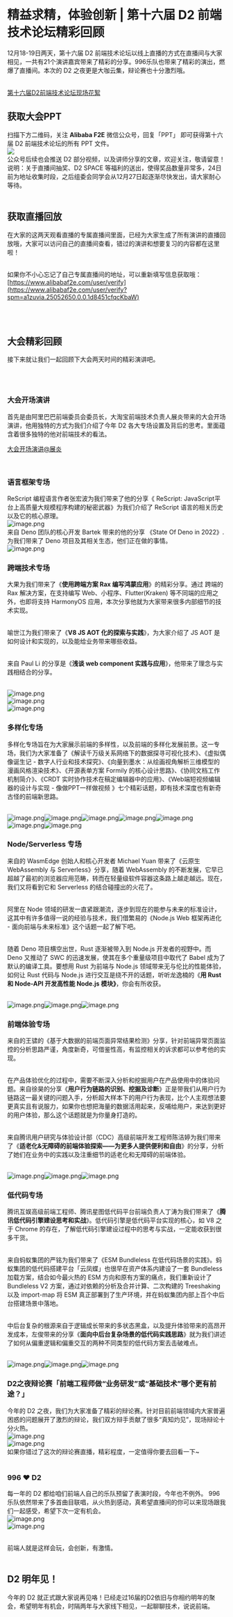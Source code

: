 # 精益求精，体验创新 | 第十六届 D2 前端技术论坛精彩回顾

12月18-19日两天，第十六届 D2 前端技术论坛以线上直播的方式在直播间与大家相见，一共有21个演讲嘉宾带来了精彩的分享。996乐队也带来了精彩的演出，燃爆了直播间。本次的 D2 之夜更是大咖云集，辩论赛也十分激烈哦。 <br />​

[第十六届D2前端技术论坛现场花絮](https://www.bilibili.com/video/BV1Db4y1Y7pC/)

## 获取大会PPT
扫描下方二维码，关注 **Alibaba F2E** 微信公众号，回复「PPT」 即可获得第十六届 D2 前端技术论坛的所有 PPT 文件。<br />![](https://cdn.nlark.com/yuque/0/2021/webp/333434/1640591273360-f805d639-f139-4452-9164-36ab891ea92d.webp#clientId=ud3f90347-f3d5-4&crop=0&crop=0&crop=1&crop=1&from=paste&height=243&id=u8bcbc082&margin=%5Bobject%20Object%5D&originHeight=320&originWidth=327&originalType=url&ratio=1&rotation=0&showTitle=false&status=done&style=none&taskId=u40b36367-89ea-4e03-8683-8790c7dcd7f&title=&width=248)<br />公众号后续也会推送 D2 部分视频，以及讲师分享的文章，欢迎关注，敬请留意！<br />说明：关于直播间抽奖、D2 SPACE 等福利的送出，使得奖品数量非常多，24日前为地址收集时段，之后组委会同学会从12月27日起逐渐尽快发出，请大家耐心等待。<br />​<br />
<a name="hLOQB"></a>
## 获取直播回放
在大家的这两天观看直播的专属直播间里面，已经为大家生成了所有演讲的直播回放哦，大家可以访问自己的直播间查看，错过的演讲和想要复习的内容都在这里啦！<br />​

如果你不小心忘记了自己专属直播间的地址，可以重新填写信息获取哦：[https://www.alibabaf2e.com/user/verify](https://www.alibabaf2e.com/user/verify?spm=a1zuvia.25052650.0.0.1d8451cfqcKbaW)<br />​

​<br />
<a name="Yh793"></a>
## 大会精彩回顾
接下来就让我们一起回顾下大会两天时间的精彩演讲吧。<br />​

​<br />
<a name="PQ5mF"></a>
### 大会开场演讲
首先是由阿里巴巴前端委员会委员长，大淘宝前端技术负责人展炎带来的大会开场演讲，他用独特的方式为我们介绍了今年 D2 各大专场设置及背后的思考。里面蕴含着很多独特的他对前端技术的看法。

[大会开场演讲@展炎](https://www.bilibili.com/video/BV13L4y1E7PY/)

<br />
<a name="YepXL"></a>

### 语言框架专场

ReScript 编程语言作者张宏波为我们带来了他的分享《 ReScript: JavaScript平台上高质量大规模程序构建的秘密武器》为我们介绍了 ReScript 语言的相关历史以及它的核心原理。<br />![image.png](https://cdn.nlark.com/yuque/0/2021/png/333434/1640591287997-2d56cf70-d0f8-4068-9521-e28f65f8e879.png#clientId=ud3f90347-f3d5-4&crop=0&crop=0&crop=1&crop=1&from=ui&id=u62faa7d8&margin=%5Bobject%20Object%5D&name=image.png&originHeight=1088&originWidth=1930&originalType=binary&ratio=1&rotation=0&showTitle=false&size=776076&status=done&style=none&taskId=uccee166a-151e-45f7-b15d-692387b7d2f&title=)<br />来自 Deno 团队的核心开发 Bartek 带来的他的分享 《State Of Deno in 2022》.为我们带来了 Deno 项目及其相关生态，他们正在做的事情。<br />![image.png](https://cdn.nlark.com/yuque/0/2021/png/333434/1640591278334-3b1e180a-66f6-4e81-8585-8a7ed4033c70.png#clientId=ud3f90347-f3d5-4&crop=0&crop=0&crop=1&crop=1&from=ui&id=ua3576ae3&margin=%5Bobject%20Object%5D&name=image.png&originHeight=1064&originWidth=1920&originalType=binary&ratio=1&rotation=0&showTitle=false&size=1489832&status=done&style=none&taskId=u36012ffe-e4c4-48cc-ab32-90b8fb118a6&title=)
<a name="m1YZh"></a>
### 
<a name="dq4y3"></a>
### 跨端技术专场
大果为我们带来了《**使用跨端方案 Rax 编写鸿蒙应用**》的精彩分享。通过 跨端的 Rax 解决方案，在支持编写 Web、小程序、Flutter(Kraken) 等不同端的应用之外，也即将支持 HarmonyOS 应用，本次分享他就为大家带来很多内部细节的技术实现。<br />​

喻世江为我们带来了《**V8 JS AOT 化的探索与实践**》，为大家介绍了 JS AOT 是如何设计和实现的，以及能给业务带来哪些收益。<br />​

来自 Paul Li 的分享是《**浅谈 web component 实践与应用**》，他带来了理念与实践相结合的分享。<br />​

![image.png](https://cdn.nlark.com/yuque/0/2021/png/333434/1640591274763-8b46355d-515f-45a7-b754-5ccb92c10841.png#clientId=ud3f90347-f3d5-4&crop=0&crop=0&crop=1&crop=1&from=ui&id=uaf2967aa&margin=%5Bobject%20Object%5D&name=image.png&originHeight=1010&originWidth=1804&originalType=binary&ratio=1&rotation=0&showTitle=false&size=610665&status=done&style=none&taskId=u1007e217-e539-4c98-9b19-53a7ceb0bf2&title=)<br />![image.png](https://cdn.nlark.com/yuque/0/2021/png/333434/1640591283656-13a33b1b-16f1-437c-a24d-c6af06e772a1.png#clientId=ud3f90347-f3d5-4&crop=0&crop=0&crop=1&crop=1&from=ui&id=u8f90e45a&margin=%5Bobject%20Object%5D&name=image.png&originHeight=1008&originWidth=1802&originalType=binary&ratio=1&rotation=0&showTitle=false&size=1150679&status=done&style=none&taskId=ua3137a6f-0b9d-4c5e-81aa-3c265d684fb&title=)<br />![image.png](https://cdn.nlark.com/yuque/0/2021/png/333434/1640591276070-d0b4fb60-93b6-4c05-8852-38d007616588.png#clientId=ud3f90347-f3d5-4&crop=0&crop=0&crop=1&crop=1&from=ui&id=u0b0adc88&margin=%5Bobject%20Object%5D&name=image.png&originHeight=858&originWidth=1910&originalType=binary&ratio=1&rotation=0&showTitle=false&size=1955663&status=done&style=none&taskId=ucbf6d8ff-4c7d-4102-b13c-770ae09d807&title=)
<a name="CZCWX"></a>
### 多样化专场
多样化专场旨在为大家展示前端的多样性，以及前端的多样化发展前景。这一专场，我们为大家准备了《解读千万级关系网络下的数据探寻可视化技术》、《虚拟偶像诞生记 - 数字人行业和技术探究》、《向量到墨水：从绘画视角解析三维模型的漫画风格渲染技术》、《开源表单方案 Formily 的核心设计思路》、《协同文档工作机制简介》、《CRDT 实时协作技术在稿定编辑器中的应用》、《Web端短视频编辑器的设计与实现 - 像做PPT一样做视频 》七个精彩话题，即有技术深度也有新奇古怪的前端新思路。<br />​

![image.png](https://cdn.nlark.com/yuque/0/2021/png/333434/1640591277934-2f2f682e-a9e2-4bd3-bc70-84d308618520.png#clientId=ud3f90347-f3d5-4&crop=0&crop=0&crop=1&crop=1&from=ui&id=ud9d4f4dd&margin=%5Bobject%20Object%5D&name=image.png&originHeight=1078&originWidth=1932&originalType=binary&ratio=1&rotation=0&showTitle=false&size=1134688&status=done&style=none&taskId=ubc4c7ee5-4128-4bbf-a2f8-e3ccdc33618&title=)![image.png](https://cdn.nlark.com/yuque/0/2021/png/333434/1640591281928-40dfc4ba-de00-4044-9f33-d8949d2f9ec0.png#clientId=ud3f90347-f3d5-4&crop=0&crop=0&crop=1&crop=1&from=ui&id=u59364709&margin=%5Bobject%20Object%5D&name=image.png&originHeight=1082&originWidth=1932&originalType=binary&ratio=1&rotation=0&showTitle=false&size=1118709&status=done&style=none&taskId=u86d6ef64-648d-49e1-8e26-0a7001f9af7&title=)![image.png](https://cdn.nlark.com/yuque/0/2021/png/333434/1640591282229-5ddf3451-56ae-416d-8b1b-b156620350f3.png#clientId=ud3f90347-f3d5-4&crop=0&crop=0&crop=1&crop=1&from=ui&id=u189a8a48&margin=%5Bobject%20Object%5D&name=image.png&originHeight=1080&originWidth=1934&originalType=binary&ratio=1&rotation=0&showTitle=false&size=1012547&status=done&style=none&taskId=u2b55586d-6363-4388-9af5-fd00590b42f&title=)![image.png](https://cdn.nlark.com/yuque/0/2021/png/333434/1640591282806-cdc2d216-5f91-4be2-a6f6-58a9005325a5.png#clientId=ud3f90347-f3d5-4&crop=0&crop=0&crop=1&crop=1&from=ui&id=u002ade31&margin=%5Bobject%20Object%5D&name=image.png&originHeight=1084&originWidth=1932&originalType=binary&ratio=1&rotation=0&showTitle=false&size=1754340&status=done&style=none&taskId=uc210d0ed-24b8-4049-8ec3-a0a4781779e&title=)![image.png](https://cdn.nlark.com/yuque/0/2021/png/333434/1640591284395-f0790bc8-39c4-460f-b1fb-c23a3d6877d2.png#clientId=ud3f90347-f3d5-4&crop=0&crop=0&crop=1&crop=1&from=ui&id=u4d7569ff&margin=%5Bobject%20Object%5D&name=image.png&originHeight=1080&originWidth=1932&originalType=binary&ratio=1&rotation=0&showTitle=false&size=1123860&status=done&style=none&taskId=u0914d166-0d3b-42f4-8112-8cfd81c2199&title=)![image.png](https://cdn.nlark.com/yuque/0/2021/png/333434/1640591285523-7a46c3f5-6f9b-4a3a-947e-04682fe6229c.png#clientId=ud3f90347-f3d5-4&crop=0&crop=0&crop=1&crop=1&from=ui&id=u9e74bd1e&margin=%5Bobject%20Object%5D&name=image.png&originHeight=1076&originWidth=1936&originalType=binary&ratio=1&rotation=0&showTitle=false&size=1554524&status=done&style=none&taskId=u6fcab78d-31fa-488a-ba78-8f5afb4b7dc&title=)![image.png](https://cdn.nlark.com/yuque/0/2021/png/333434/1640591292254-a886e848-ef01-4994-8cb2-ea4fba8df59d.png#clientId=ud3f90347-f3d5-4&crop=0&crop=0&crop=1&crop=1&from=ui&id=u60e764dc&margin=%5Bobject%20Object%5D&name=image.png&originHeight=1086&originWidth=1944&originalType=binary&ratio=1&rotation=0&showTitle=false&size=1371605&status=done&style=none&taskId=u97ec8bc9-5fe6-41fb-b222-6153a5f6642&title=)
<a name="EDTAN"></a>
### Node/Serverless 专场
来自的 WasmEdge 创始人和核心开发者 Michael Yuan 带来了《云原生 WebAssembly 与 Serverless》分享，随着 WebAssembly 的不断发展，它早已超越了最初的浏览器应用范畴，转而在轻量级软件容器这条路上越走越远。现在，我们又将看到它和 Serverless 的结合碰撞出的火花了。<br />​

阿里在 Node 领域的研发一直紧跟潮流，逐步到现在的能参与未来的标准设计，这其中有许多值得一说的经验与技术，我们借繁易的《Node.js Web 框架再进化 - 面向前端与未来标准》这个话题一起了解下吧。<br />​

随着 Deno 项目横空出世，Rust 逐渐被带入到 Node.js 开发者的视野中。而 Deno 又推动了 SWC 的迅速发展，使其在多个重量级项目中取代了 Babel 成为了默认的编译工具。要想用 Rust 为前端与 Node.js 领域带来无与伦比的性能体验，如何让 Rust 代码与 Node.js 进行交互是绕不开的话题，听听龙逸楠的《**用 Rust 和 Node-API 开发高性能 Node.js 模块》**，你会有所收获。<br />​

![image.png](https://cdn.nlark.com/yuque/0/2021/png/333434/1640591286620-dfdf0428-071c-46fa-9634-c56f0589257c.png#clientId=ud3f90347-f3d5-4&crop=0&crop=0&crop=1&crop=1&from=ui&id=u5d4c8b34&margin=%5Bobject%20Object%5D&name=image.png&originHeight=960&originWidth=1752&originalType=binary&ratio=1&rotation=0&showTitle=false&size=1013448&status=done&style=none&taskId=u5eff6981-0bd2-484d-9bce-3919f13b2d9&title=)![image.png](https://cdn.nlark.com/yuque/0/2021/png/333434/1640591287476-21b1d673-2488-4a9a-a688-69ebbc2b2576.png#clientId=ud3f90347-f3d5-4&crop=0&crop=0&crop=1&crop=1&from=ui&id=u002af0dd&margin=%5Bobject%20Object%5D&name=image.png&originHeight=1090&originWidth=1922&originalType=binary&ratio=1&rotation=0&showTitle=false&size=1036755&status=done&style=none&taskId=u7d3bc7d8-5fa9-40f9-b320-4c790038b9e&title=)![image.png](https://cdn.nlark.com/yuque/0/2021/png/333434/1640591289305-c8c51b90-ce61-4b7d-9f3b-6867314e557d.png#clientId=ud3f90347-f3d5-4&crop=0&crop=0&crop=1&crop=1&from=ui&id=u44751633&margin=%5Bobject%20Object%5D&name=image.png&originHeight=1078&originWidth=1934&originalType=binary&ratio=1&rotation=0&showTitle=false&size=1205320&status=done&style=none&taskId=u0e4335d9-9896-449c-a311-dc83438ef7e&title=)
<a name="nR1IW"></a>
### 前端体验专场
来自的王骕的《基于大数据的前端页面异常结果检测》分享，针对前端异常页面监控的分析思路严谨，角度新奇，可借鉴性高，有监控相关的诉求都可以参考他的实现。<br />​

在产品体验优化的过程中，需要不断深入分析和挖掘用户在产品使用中的体验问题。来自徐昊的分享《**用户行为链路的识别、挖掘及诊断**》正是带我们从用户行为链路这一最关键的问题入手，分析超大样本下的用户行为表现，比个人主观想法要更真实且有说服力，如果你也想把海量的数据活用起来，反哺给用户，来达到更好的用户体验，那么这个话题就是为你量身打造的。<br />​

来自腾讯用户研究与体验设计部（CDC）高级前端开发工程师陈洁婷为我们带来了《**适老化&无障碍的前端体验探索——为更多人提供便利和自由**》的分享，分析了她们在业务中的实践以及注重细节的适老化和无障碍的前端体验。<br />​

![image.png](https://cdn.nlark.com/yuque/0/2021/png/333434/1640591290797-2edd94b3-b99b-4bf2-80a8-6b5d7dc1a4ec.png#clientId=ud3f90347-f3d5-4&crop=0&crop=0&crop=1&crop=1&from=ui&id=u16f2cb56&margin=%5Bobject%20Object%5D&name=image.png&originHeight=1080&originWidth=1934&originalType=binary&ratio=1&rotation=0&showTitle=false&size=1300638&status=done&style=none&taskId=uca441f82-fce8-41fb-a6e8-42e8254b545&title=)![image.png](https://cdn.nlark.com/yuque/0/2021/png/333434/1640591291373-edb1f735-84ad-4cec-a0fa-8503d3763451.png#clientId=ud3f90347-f3d5-4&crop=0&crop=0&crop=1&crop=1&from=ui&id=u8c79c4bb&margin=%5Bobject%20Object%5D&name=image.png&originHeight=1066&originWidth=1940&originalType=binary&ratio=1&rotation=0&showTitle=false&size=1251018&status=done&style=none&taskId=u89b96997-b1c5-4267-9dea-dad9e9937b6&title=)![image.png](https://cdn.nlark.com/yuque/0/2021/png/333434/1640591296588-4fb1bacd-ce1c-4b0f-8c56-b0dc7aa20902.png#clientId=ud3f90347-f3d5-4&crop=0&crop=0&crop=1&crop=1&from=ui&id=u6e1204cf&margin=%5Bobject%20Object%5D&name=image.png&originHeight=1072&originWidth=1932&originalType=binary&ratio=1&rotation=0&showTitle=false&size=869014&status=done&style=none&taskId=uc08c29bd-26a4-478e-94d1-67c07c0c40c&title=)<br />

<a name="mQNLx"></a>
### 低代码专场
腾讯互娱高级前端工程师、腾讯星图低代码平台前端负责人丁涛为我们带来了《**腾讯低代码引擎建设思考和实战**》。低代码引擎是低代码平台实现的核心，如 V8 之于 Chrome 的存在，了解低代码引擎建设过程中的思考与实战，一定能收获到很多干货。<br />​

来自蚂蚁集团的严铭为我们带来了《ESM Bundleless 在低代码场景的实践》。蚂蚁集团的低代码搭建平台「云凤蝶」也很早在资产体系内建设了一套 Bundleless 加载方案，结合如今最火热的 ESM 方向和原有方案的痛点，我们重新设计了 Bundleless V2 方案，通过对依赖的分析及合并计算、二次构建的 Treeshaking 以及 import-map 将 ESM 真正部署到了生产环境，并在蚂蚁集团内部上百个中后台搭建场景中落地。<br />​

中后台复杂的根源来自于逻辑成长带来的多状态黑盒，以及提升体验带来的高昂开发成本，左俊带来的分享《**面向中后台复杂场景的低代码实践思路**》就为我们讲述了如何从偏重逻辑和偏重交互的两种不同类型的低代码方案去击破难点。<br />​

![image.png](https://cdn.nlark.com/yuque/0/2021/png/333434/1640591292734-7808314d-287d-4650-823c-ae6962589804.png#clientId=ud3f90347-f3d5-4&crop=0&crop=0&crop=1&crop=1&from=ui&id=u161dbce0&margin=%5Bobject%20Object%5D&name=image.png&originHeight=1086&originWidth=1942&originalType=binary&ratio=1&rotation=0&showTitle=false&size=943338&status=done&style=none&taskId=u3e9b4ece-43e2-4c66-9910-8dacae18214&title=)![image.png](https://cdn.nlark.com/yuque/0/2021/png/333434/1640591294174-4042ce8c-8747-4889-85c5-4c36182f8a0e.png#clientId=ud3f90347-f3d5-4&crop=0&crop=0&crop=1&crop=1&from=ui&id=u8623ccd6&margin=%5Bobject%20Object%5D&name=image.png&originHeight=1086&originWidth=1946&originalType=binary&ratio=1&rotation=0&showTitle=false&size=861718&status=done&style=none&taskId=u2b6bd7c7-23aa-40e8-a66d-64c715bd047&title=)![image.png](https://cdn.nlark.com/yuque/0/2021/png/333434/1640591294795-54ba3264-f8cc-43d0-bf80-04c32d690acf.png#clientId=ud3f90347-f3d5-4&crop=0&crop=0&crop=1&crop=1&from=ui&id=u9bc06531&margin=%5Bobject%20Object%5D&name=image.png&originHeight=1086&originWidth=1930&originalType=binary&ratio=1&rotation=0&showTitle=false&size=872170&status=done&style=none&taskId=ub3882c0e-bbb1-4a67-b6ec-150ac8e1574&title=)<br />

<a name="NMRrQ"></a>
### D2之夜辩论赛「前端工程师做“业务研发”或“基础技术”哪个更有前途？」
今年的 D2 之夜，我们为大家准备了精彩的辩论赛。针对目前前端领域内大家普遍困惑的问题展开了激烈的辩论，我们双方辩手贡献了很多“真知灼见”，现场辩论十分火热。<br />![image.png](https://cdn.nlark.com/yuque/0/2021/png/333434/1640591297730-cce2d233-1eb2-43c5-9390-d3c9bbc5e5fd.png#clientId=ud3f90347-f3d5-4&crop=0&crop=0&crop=1&crop=1&from=ui&id=udae73166&margin=%5Bobject%20Object%5D&name=image.png&originHeight=1066&originWidth=1906&originalType=binary&ratio=1&rotation=0&showTitle=false&size=3300220&status=done&style=none&taskId=u03fb0bfb-057e-4b24-bb56-b48aa29334b&title=)<br />![image.png](https://cdn.nlark.com/yuque/0/2021/png/333434/1640591337263-6c9056f7-8932-4919-aa5e-dbdaa9fc514a.png#clientId=ud3f90347-f3d5-4&crop=0&crop=0&crop=1&crop=1&from=ui&id=u3e133c1b&margin=%5Bobject%20Object%5D&name=image.png&originHeight=1068&originWidth=1902&originalType=binary&ratio=1&rotation=0&showTitle=false&size=2957942&status=done&style=none&taskId=u01796b38-04ce-4767-80f0-b3ef2ee181b&title=)<br />如果你错过了这次的辩论赛直播，精彩程度，一定值得你要去回看一下~<br />​<br />
<a name="zmeV2"></a>
### 996 ❤️ D2
每一年的 D2 都给咱们前端人自己的乐队预留了表演时段，今年也不例外。 996 乐队依然带来了多首曲目联唱，从火热到感动，真希望直播间的你可以来现场跟我们一起感受，希望下次一定有机会。<br />![image.png](https://cdn.nlark.com/yuque/0/2021/png/333434/1640591298568-f453fd8c-4059-47d6-9417-c12372a8a63a.png#clientId=ud3f90347-f3d5-4&crop=0&crop=0&crop=1&crop=1&from=ui&id=ubbfefdd8&margin=%5Bobject%20Object%5D&name=image.png&originHeight=1072&originWidth=1934&originalType=binary&ratio=1&rotation=0&showTitle=false&size=2176824&status=done&style=none&taskId=u416266ed-9e4f-4c30-ab54-2c7826d6773&title=)<br />![image.png](https://cdn.nlark.com/yuque/0/2021/png/333434/1640591322686-69197e35-7623-4055-942b-fee401e07e83.png#clientId=ud3f90347-f3d5-4&crop=0&crop=0&crop=1&crop=1&from=ui&id=u3d97f98a&margin=%5Bobject%20Object%5D&name=image.png&originHeight=2268&originWidth=4032&originalType=binary&ratio=1&rotation=0&showTitle=false&size=9779258&status=done&style=none&taskId=u4e60b833-5fdd-49a9-b1a1-f9e084c4e0b&title=)<br />​

前端人就是这样会玩，会创新，有激情。<br />​<br />
<a name="DabXq"></a>
## D2 明年见！
今年的 D2 就正式跟大家说再见咯！已经走过16届的D2依旧与你相约明年的聚会，希望明年有机会，时隔两年与大家线下相见，一起聊聊技术，说说前端。
